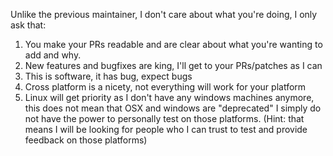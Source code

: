 Unlike the previous maintainer, I don't care about what you're doing, I only ask that:

1. You make your PRs readable and are clear about what you're wanting to add and why.
2. New features and bugfixes are king, I'll get to your PRs/patches as I can
3. This is software, it has bug, expect bugs
4. Cross platform is a nicety, not everything will work for your platform
5. Linux will get priority as I don't have any windows machines anymore, this does not mean that OSX and windows are "deprecated" I simply do not have the power to personally test on those platforms. (Hint: that means I will be looking for people who I can trust to test and provide feedback on those platforms)

